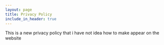 ```yaml
---
layout: page
title: Privacy Policy
include_in_header: true
---
```


This is a new privacy policy that i have not idea how to make appear on the website 
